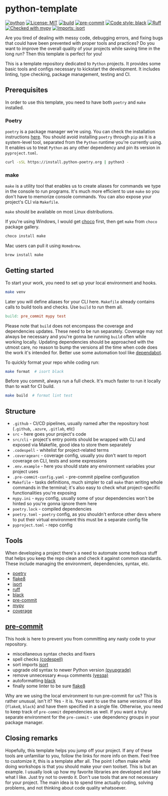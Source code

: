 # python-template

[![python](https://img.shields.io/badge/Python-3.11-3776AB.svg?style=flat&logo=python&logoColor=white)](https://www.python.org)
[![License: MIT](https://img.shields.io/badge/License-MIT-yellow.svg)](https://opensource.org/licenses/MIT)
[![build](https://github.com/piotr-rarus/python-template/actions/workflows/build.yml/badge.svg)](https://github.com/piotr-rarus/python-template/actions/workflows/build.yml)
[![pre-commit](https://img.shields.io/badge/pre--commit-enabled-brightgreen?logo=pre-commit&logoColor=white)](https://github.com/pre-commit/pre-commit)
[![Code style: black](https://img.shields.io/badge/code%20style-black-000000.svg)](https://github.com/psf/black)
[![Ruff](https://img.shields.io/endpoint?url=https://raw.githubusercontent.com/charliermarsh/ruff/main/assets/badge/v2.json)](https://github.com/charliermarsh/ruff)
[![Checked with mypy](http://www.mypy-lang.org/static/mypy_badge.svg)](http://mypy-lang.org/)
[![Imports: isort](https://img.shields.io/badge/%20imports-isort-%231674b1?style=flat&labelColor=ef8336)](https://pycqa.github.io/isort/)

Are you tired of dealing with messy code, debugging errors, and fixing bugs that could have been prevented with proper tools and practices? Do you want to improve the overall quality of your projects while saving time in the long run? Then this template is perfect for you!

This is a template repository dedicated to `Python` projects. It provides some basic tools and configs necessary to kickstart the development. It includes linting, type checking, package management, testing and CI.

## Prerequisites

In order to use this template, you need to have both `poetry` and `make` installed.

### Poetry

`poetry` is a package manager we're using. You can check the installation instructions [here](https://python-poetry.org/docs/#installing-with-the-official-installer). You should avoid installing `poetry` through `pip` as it is a system-level tool, separated from the `Python` runtime you're currently using. It enables us to treat `Python` as any other dependency and pin its version in `pyproject.toml`.

```sh
curl -sSL https://install.python-poetry.org | python3 -
```

### make

`make` is a utility tool that enables us to create aliases for commands we type in the console to run programs. It's much more efficient to use `make` so you don't have to memorize console commands. You can also expose your project's CLI via `Makefile`.

`make` should be available on most Linux distributions.

If you're using Windows, I would get [choco](https://chocolatey.org/install) first, then get `make` from `choco` package gallery.

```sh
choco install make
```

Mac users can pull it using `Homebrew`.

```sh
brew install make
```

## Getting started

To start your work, you need to set up your local environment and hooks.

```sh
make venv
```

Later you will define aliases for your CLI here. `Makefile` already contains calls to build tools and checks. Use `build` to run them all.

```Makefile
build: pre_commit mypy test
```

Please note that `build` does not encompass the coverage and dependencies updates. These need to be run separately. Coverage may not always be necessary and you're gonna be running `build` often while working locally. Updating dependencies should be approached with the utmost care, no reason to bump the versions all the time when code does the work it's intended for. Better use some automation tool like [dependabot](https://docs.github.com/en/code-security/dependabot/dependabot-version-updates/configuration-options-for-the-dependabot.yml-file).

To quickly format your repo while coding run:

```sh
make format  # isort black
```

Before you commit, always run a full check. It's much faster to run it locally than to wait for CI build.

```sh
make build  # format lint test
```

## Structure

- `.github` - CI/CD pipelines, usually named after the repository host (`.github`, `.azure`, `.gitlab`, etc)
- `src` - here goes your project's code
- `src/cli` - project's entry points should be wrapped with CLI and exposed via Makefile, good idea to store them separately
- `.codespell` - whitelist for project-related terms
- `.coveragearc` - coverage config, usually you don't want to report coverage on CLI, tests and some expressions
- `.env.example` - here you should state any environment variables your project uses
- `.pre-commit-config.yaml` - pre-commit pipeline configuration
- `Makefile` - tasks definitions, much simpler to call `make` than writing whole commands in the terminal; it's also easy to check what project-specific functionalities you're exposing
- `mypy.ini` - `mypy` config, usually some of your dependencies won't be hinted so you're gonna ignore them here
- `poetry.lock` - compiled dependencies
- `poetry.toml` - `poetry` config, as you shouldn't enforce other devs where to put their virtual environment this must be a separate config file
- `pyproject.toml` - repo config

## Tools

When developing a project there's a need to automate some tedious stuff that helps you keep the repo clean and check it against common standards. These include managing the environment, dependencies, syntax, etc.

- [poetry](https://github.com/python-poetry/poetry)
- [flake8](https://github.com/PyCQA/flake8)
- [isort](https://github.com/PyCQA/isort)
- [ruff](https://github.com/charliermarsh/ruff)
- [black](https://github.com/psf/black)
- [pre-commit](https://pre-commit.com/)
- [mypy](https://github.com/python/mypy)
- [coverage](https://github.com/nedbat/coveragepy)

## [pre-commit](.github/hooks/.pre-commit-config.yml)

This hook is here to prevent you from committing any nasty code to your repository.

- miscellaneous syntax checks and fixers
- spell checks [(codespell)](https://github.com/codespell-project/codespell)
- sort imports [isort](https://github.com/timothycrosley/isort)
- upgrade old syntax to newer Python version [(pyupgrade)](https://github.com/asottile/pyupgrade)
- remove unnecessary `#noqa` comments [(yesqa)](https://github.com/asottile/yesqa)
- autoformatting [black](https://github.com/psf/black)
- finally some linter to be sure [flake8](https://gitlab.com/pycqa/flake8)

Why are we using the local environment to run pre-commit for us? This is rather unusual, isn't it? Yes - it is. You want to use the same versions of libs (`flake8`, `black`) and have them specified in a single file. Otherwise, you need to keep track of `pre-commit` dependencies as well. If you want a truly separate environment for the `pre-commit` - use dependency groups in your package manager.

## Closing remarks

Hopefully, this template helps you jump off your project. If any of these tools are unfamiliar to you, follow the links for more info on them. Feel free to customize it, this is a template after all. The point I often make while doing workshops is that you should make your own toolset. This is but an example. I usually look up how my favorite libraries are developed and take what I like. Just try not to overdo it. Don't use tools that are not necessary for your project. The main idea is to spend time actually coding, solving problems, and not thinking about code quality whatsoever.
